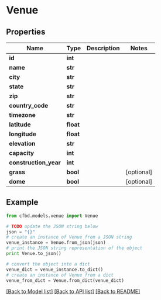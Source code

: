 # Venue


## Properties
Name | Type | Description | Notes
------------ | ------------- | ------------- | -------------
**id** | **int** |  | 
**name** | **str** |  | 
**city** | **str** |  | 
**state** | **str** |  | 
**zip** | **str** |  | 
**country_code** | **str** |  | 
**timezone** | **str** |  | 
**latitude** | **float** |  | 
**longitude** | **float** |  | 
**elevation** | **str** |  | 
**capacity** | **int** |  | 
**construction_year** | **int** |  | 
**grass** | **bool** |  | [optional] 
**dome** | **bool** |  | [optional] 

## Example

```python
from cfbd.models.venue import Venue

# TODO update the JSON string below
json = "{}"
# create an instance of Venue from a JSON string
venue_instance = Venue.from_json(json)
# print the JSON string representation of the object
print Venue.to_json()

# convert the object into a dict
venue_dict = venue_instance.to_dict()
# create an instance of Venue from a dict
venue_from_dict = Venue.from_dict(venue_dict)
```
[[Back to Model list]](../README.md#documentation-for-models) [[Back to API list]](../README.md#documentation-for-api-endpoints) [[Back to README]](../README.md)


